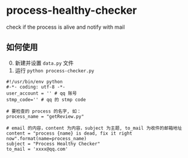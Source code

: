 # process-healthy-checker
check if the process is alive and notify with mail

## 如何使用
0. 新建并设置 `data.py` 文件
1. 运行 `python process-checker.py`

```
#!/usr/bin/env python
#-*- coding: utf-8 -*-
user_account = '' # qq 账号
stmp_code='' # qq 的 stmp code

# 要检查的 process 的名字, 如：
process_name = "getReview.py"

# email 的内容，content 为内容，subject 为主题, to_mail 为收件的邮箱地址
content = "process {name} is dead, fix it right now".format(name=process_name)
subject = "Process Healthy Checker"
to_mail = 'xxxx@qq.com'
```